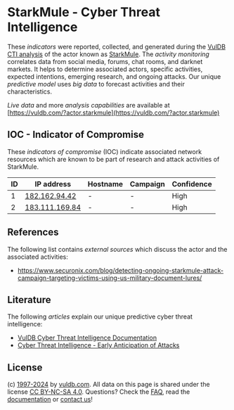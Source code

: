 # StarkMule - Cyber Threat Intelligence

These _indicators_ were reported, collected, and generated during the [VulDB CTI analysis](https://vuldb.com/?kb.cti) of the actor known as [StarkMule](https://vuldb.com/?actor.starkmule). The _activity monitoring_ correlates data from social media, forums, chat rooms, and darknet markets. It helps to determine associated actors, specific activities, expected intentions, emerging research, and ongoing attacks. Our unique _predictive model_ uses _big data_ to forecast activities and their characteristics.

_Live data_ and more _analysis capabilities_ are available at [https://vuldb.com/?actor.starkmule](https://vuldb.com/?actor.starkmule)

## IOC - Indicator of Compromise

These _indicators of compromise_ (IOC) indicate associated network resources which are known to be part of research and attack activities of StarkMule.

ID | IP address | Hostname | Campaign | Confidence
-- | ---------- | -------- | -------- | ----------
1 | [182.162.94.42](https://vuldb.com/?ip.182.162.94.42) | - | - | High
2 | [183.111.169.84](https://vuldb.com/?ip.183.111.169.84) | - | - | High

## References

The following list contains _external sources_ which discuss the actor and the associated activities:

* https://www.securonix.com/blog/detecting-ongoing-starkmule-attack-campaign-targeting-victims-using-us-military-document-lures/

## Literature

The following _articles_ explain our unique predictive cyber threat intelligence:

* [VulDB Cyber Threat Intelligence Documentation](https://vuldb.com/?kb.cti)
* [Cyber Threat Intelligence - Early Anticipation of Attacks](https://www.scip.ch/en/?labs.20201022)

## License

(c) [1997-2024](https://vuldb.com/?kb.changelog) by [vuldb.com](https://vuldb.com/?kb.about). All data on this page is shared under the license [CC BY-NC-SA 4.0](https://creativecommons.org/licenses/by-nc-sa/4.0/). Questions? Check the [FAQ](https://vuldb.com/?kb.faq), read the [documentation](https://vuldb.com/?kb) or [contact us](https://vuldb.com/?contact)!
